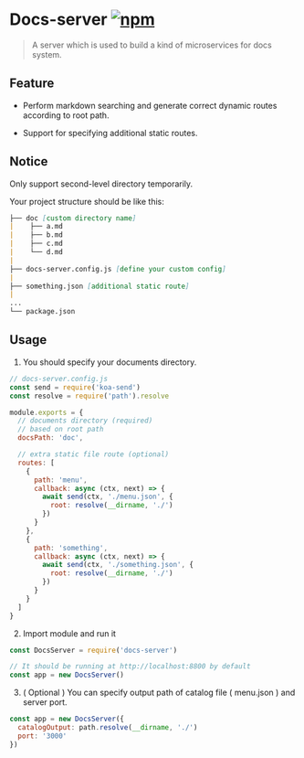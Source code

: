 # Docs-server [![npm](https://img.shields.io/npm/v/docs-server.svg)](https://www.npmjs.com/package/docs-server)

> A server which is used to build a kind of microservices for docs system.

## Feature

- Perform markdown searching and generate correct dynamic routes according to root path.

- Support for specifying additional static routes.

## Notice

Only support second-level directory temporarily.

Your project structure should be like this:

```markdown
├── doc [custom directory name]
|    ├── a.md
|    ├── b.md
|    ├── c.md
|    └── d.md
|
├── docs-server.config.js [define your custom config]
|
├── something.json [additional static route]
|
...
└── package.json
```

## Usage

1. You should specify your documents directory.

```js
// docs-server.config.js
const send = require('koa-send')
const resolve = require('path').resolve

module.exports = {
  // documents directory (required)
  // based on root path
  docsPath: 'doc',

  // extra static file route (optional)
  routes: [
    {
      path: 'menu',
      callback: async (ctx, next) => {
        await send(ctx, './menu.json', {
          root: resolve(__dirname, './')
        })
      }
    },
    {
      path: 'something',
      callback: async (ctx, next) => {
        await send(ctx, './something.json', {
          root: resolve(__dirname, './')
        })
      }
    }
  ]
}
```

2. Import module and run it

```js
const DocsServer = require('docs-server')

// It should be running at http://localhost:8800 by default
const app = new DocsServer()
```

3. ( Optional ) You can specify output path of catalog file ( menu.json ) and server port.

```js
const app = new DocsServer({
  catalogOutput: path.resolve(__dirname, './')
  port: '3000'
})
```
